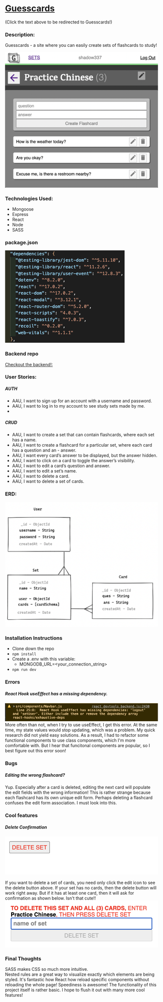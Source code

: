 # [Guesscards](https://guesscards.herokuapp.com/)
(Click the text above to be redirected to Guesscards!)

### Description:
Guesscards - a site where you can easily create sets of flashcards to study!

![setshow_page](/src/images/setshow_page.png)

### Technologies Used:
- Mongoose
- Express
- React
- Node
- SASS

### package.json
![dependencies](/src/images/dependencies.png)


### Backend repo
[Checkout the backend!:](https://github.com/richardkentng/guesscards-api/tree/richard)

### User Stories:
##### AUTH
- AAU, I want to sign up for an account with a username and password.
- AAU, I want to log in to my account to see study sets made by me.
-
##### CRUD
- AAU, I want to create a set that can contain flashcards, where each set has a name.
- AAU, I want to create a flashcard for a particular set, where each card has a question and an - answer.
- AAU, I want every card’s answer to be displayed, but the answer hidden.
- AAU, I want to click on a card to toggle the answer’s visibility.
- AAU, I want to edit a card’s question and answer.
- AAU, I want to edit a set’s name.
- AAU, I want to delete a card.
- AAU, I want to delete a set of cards.

### ERD:
![dependencies](/src/images/erd.png)

### Installation Instructions
- Clone down the repo
- `npm install`
- Create a .env with this variable: 
  - MONGODB_URL=<your_connection_string>
- `npm run dev`


### Errors
##### React Hook useEffect has a missing dependency.
![useEffect_error](/src/images/useeffect_error.png)
More often than not, when I try to use useEffect, I get this error.
At the same time, my state values would stop updating, which
was a problem. My quick research did not yield easy solutions. As
a result, I had to refactor some functional components to use class
components, which I'm more comfortable with. But I hear that 
funcitonal components are popular, so I best figure out this 
error soon!


### Bugs
##### Editing the wrong flashcard?
Yup.  Especially after a card is deleted, editing the next card
will populate the edit fields with the wrong information! This is
rather strange because each flashcard has its own unique edit form.
Perhaps deleting a flashcard confuses the edit form association.
I must look into this.



### Cool features
##### Delete Confirmation
![delete](/src/images/delete.png)

If you want to delete a set of cards, you need only click the 
edit icon to see the delete button above.  If your set has no
cards, then the delete button will work right away.  But if it 
has at least one card, then it will ask for confirmation as shown
below.  Isn't that cute!!
![delete_confirm](/src/images/delete_confirm.png)


### Final Thoughts
SASS makes CSS so much more intuitive.  
Nested rules are a great way to visualize exactly which elements are being styled.
It's fantastic how React how reload specific components without reloading the whole page!
Speediness is awesome!
The functionality of this project itself is rather basic.  I hope to flush it out
with many more cool features!


